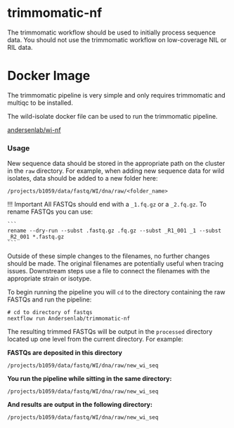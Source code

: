# trimmomatic-nf

The trimmomatic workflow should be used to initially process sequence data. You should not use the trimmomatic workflow on low-coverage NIL or RIL data.

# Docker Image

The trimmomatic pipeline is very simple and only requires trimmomatic and multiqc to be installed. 

The wild-isolate docker file can be used to run the trimmomatic pipeline.

[andersenlab/wi-nf](https://hub.docker.com/r/andersenlab/wi-nf)

### Usage

New sequence data should be stored in the appropriate path on the cluster in the `raw` directory. For example, when adding new sequence data for wild isolates, data should be added to a new folder here:

`/projects/b1059/data/fastq/WI/dna/raw/<folder_name>`

!!! Important
    All FASTQs should end with a `_1.fq.gz` or a `_2.fq.gz`. To rename FASTQs you can use:
    
    ```
    rename --dry-run --subst .fastq.gz .fq.gz --subst _R1_001 _1 --subst _R2_001 *.fastq.gz
    ```

Outside of these simple changes to the filenames, no further changes should be made. The original filenames are potentially useful when tracing issues. Downstream steps use a file to connect the filenames with the appropriate strain or isotype.

To begin running the pipeline you will `cd` to the directory containing the raw FASTQs and run the pipeline:

```
# cd to directory of fastqs
nextflow run Andersenlab/trimmomatic-nf
```

The resulting trimmed FASTQs will be output in the `processed` directory located up one level from the current directory. For example:

__FASTQs are deposited in this directory__

`/projects/b1059/data/fastq/WI/dna/raw/new_wi_seq`

__You run the pipeline while sitting in the same directory:__

`/projects/b1059/data/fastq/WI/dna/raw/new_wi_seq`

__And results are output in the following directory:__

`/projects/b1059/data/fastq/WI/dna/raw/new_wi_seq`


